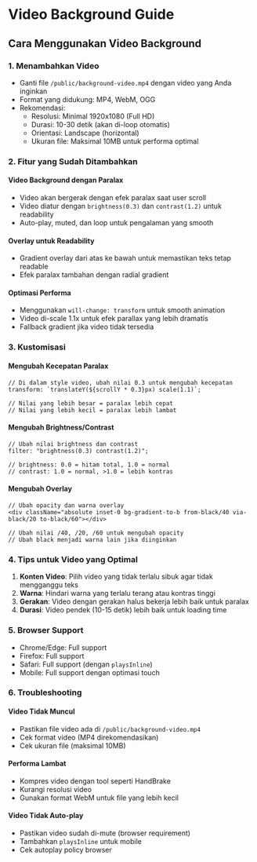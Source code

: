 # Video Background Guide

## Cara Menggunakan Video Background

### 1. Menambahkan Video

- Ganti file `/public/background-video.mp4` dengan video yang Anda inginkan
- Format yang didukung: MP4, WebM, OGG
- Rekomendasi:
  - Resolusi: Minimal 1920x1080 (Full HD)
  - Durasi: 10-30 detik (akan di-loop otomatis)
  - Orientasi: Landscape (horizontal)
  - Ukuran file: Maksimal 10MB untuk performa optimal

### 2. Fitur yang Sudah Ditambahkan

#### Video Background dengan Paralax

- Video akan bergerak dengan efek paralax saat user scroll
- Video diatur dengan `brightness(0.3)` dan `contrast(1.2)` untuk readability
- Auto-play, muted, dan loop untuk pengalaman yang smooth

#### Overlay untuk Readability

- Gradient overlay dari atas ke bawah untuk memastikan teks tetap readable
- Efek paralax tambahan dengan radial gradient

#### Optimasi Performa

- Menggunakan `will-change: transform` untuk smooth animation
- Video di-scale 1.1x untuk efek parallax yang lebih dramatis
- Fallback gradient jika video tidak tersedia

### 3. Kustomisasi

#### Mengubah Kecepatan Paralax

```tsx
// Di dalam style video, ubah nilai 0.3 untuk mengubah kecepatan
transform: `translateY(${scrollY * 0.3}px) scale(1.1)`;

// Nilai yang lebih besar = paralax lebih cepat
// Nilai yang lebih kecil = paralax lebih lambat
```

#### Mengubah Brightness/Contrast

```tsx
// Ubah nilai brightness dan contrast
filter: "brightness(0.3) contrast(1.2)";

// brightness: 0.0 = hitam total, 1.0 = normal
// contrast: 1.0 = normal, >1.0 = lebih kontras
```

#### Mengubah Overlay

```tsx
// Ubah opacity dan warna overlay
<div className="absolute inset-0 bg-gradient-to-b from-black/40 via-black/20 to-black/60"></div>

// Ubah nilai /40, /20, /60 untuk mengubah opacity
// Ubah black menjadi warna lain jika diinginkan
```

### 4. Tips untuk Video yang Optimal

1. **Konten Video**: Pilih video yang tidak terlalu sibuk agar tidak mengganggu teks
2. **Warna**: Hindari warna yang terlalu terang atau kontras tinggi
3. **Gerakan**: Video dengan gerakan halus bekerja lebih baik untuk paralax
4. **Durasi**: Video pendek (10-15 detik) lebih baik untuk loading time

### 5. Browser Support

- Chrome/Edge: Full support
- Firefox: Full support
- Safari: Full support (dengan `playsInline`)
- Mobile: Full support dengan optimasi touch

### 6. Troubleshooting

#### Video Tidak Muncul

- Pastikan file video ada di `/public/background-video.mp4`
- Cek format video (MP4 direkomendasikan)
- Cek ukuran file (maksimal 10MB)

#### Performa Lambat

- Kompres video dengan tool seperti HandBrake
- Kurangi resolusi video
- Gunakan format WebM untuk file yang lebih kecil

#### Video Tidak Auto-play

- Pastikan video sudah di-mute (browser requirement)
- Tambahkan `playsInline` untuk mobile
- Cek autoplay policy browser
